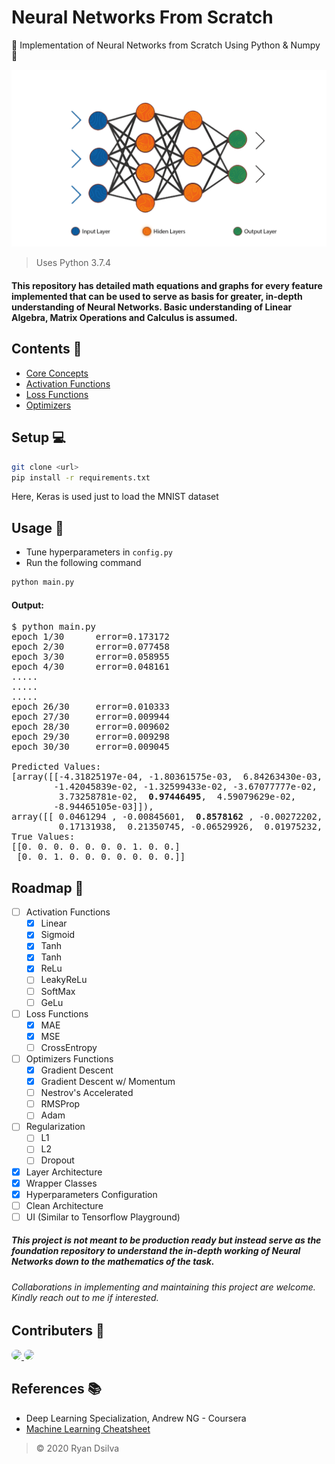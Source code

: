 # Neural Networks From Scratch

🌟 Implementation of Neural Networks from Scratch Using Python &amp; Numpy 🌟

<p align="center">
  <img src="images/nn.webp" width="550px">
</p>

> Uses Python 3.7.4

#### This repository has detailed math equations and graphs for every feature implemented that can be used to serve as basis for greater, in-depth understanding of Neural Networks. Basic understanding of Linear Algebra, Matrix Operations and Calculus is assumed.

## Contents 📑

- [Core Concepts](./core)
- [Activation Functions](./activations)
- [Loss Functions](./loss)
- [Optimizers](./optimizers)

## Setup 💻

```bash
git clone <url>
pip install -r requirements.txt
```

Here, Keras is used just to load the MNIST dataset

## Usage 📔

- Tune hyperparameters in `config.py`
- Run the following command

```bash
python main.py
```

#### Output:

<pre>
$ python main.py
epoch 1/30      error=0.173172
epoch 2/30      error=0.077458
epoch 3/30      error=0.058955
epoch 4/30      error=0.048161
.....
.....
.....
epoch 26/30     error=0.010333
epoch 27/30     error=0.009944
epoch 28/30     error=0.009602
epoch 29/30     error=0.009298
epoch 30/30     error=0.009045

Predicted Values: 
[array([[-4.31825197e-04, -1.80361575e-03,  6.84263430e-03,
        -1.42045839e-02, -1.32599433e-02, -3.67077777e-02,
         3.73258781e-02,  <b>0.97446495</b>,  4.59079629e-02,
        -8.94465105e-03]]), 
array([[ 0.0461294 , -0.00845601,  <b>0.8578162</b> , -0.00272202,  0.01397735,
         0.17131938,  0.21350745, -0.06529926,  0.01975232, -0.10840968]])]
True Values: 
[[0. 0. 0. 0. 0. 0. 0. 1. 0. 0.]
 [0. 0. 1. 0. 0. 0. 0. 0. 0. 0.]]
</pre>

## Roadmap 📑

- [ ] Activation Functions
  - [x] Linear
  - [x] Sigmoid
  - [x] Tanh
  - [x] Tanh
  - [x] ReLu
  - [ ] LeakyReLu
  - [ ] SoftMax
  - [ ] GeLu
- [ ] Loss Functions
  - [x] MAE
  - [x] MSE
  - [ ] CrossEntropy
- [ ] Optimizers Functions
  - [x] Gradient Descent
  - [x] Gradient Descent w/ Momentum
  - [ ] Nestrov's Accelerated
  - [ ] RMSProp
  - [ ] Adam
- [ ] Regularization
  - [ ] L1
  - [ ] L2
  - [ ] Dropout
- [x] Layer Architecture
- [x] Wrapper Classes
- [x] Hyperparameters Configuration
- [ ] Clean Architecture
- [ ] UI (Similar to Tensorflow Playground)

##### This project is not meant to be production ready but instead serve as the foundation repository to understand the in-depth working of Neural Networks down to the mathematics of the task.

###### Collaborations in implementing and maintaining this project are welcome. Kindly reach out to me if interested.

## Contributers 🌟

<a href="https://github.com/RyanDsilva">
  <img src="https://github.com/RyanDsilva.png?size=75" style="border-radius:50%;">
</a>
<a href="https://github.com/sanfernoronha">
  <img src="https://github.com/sanfernoronha.png?size=75" style="border-radius:50%;">
</a>

## References 📚

- Deep Learning Specialization, Andrew NG - Coursera
- [Machine Learning Cheatsheet](https://ml-cheatsheet.readthedocs.io/en/latest/index.html)

> &copy; 2020 Ryan Dsilva
